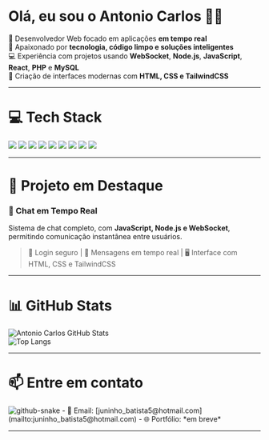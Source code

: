 

# Olá, eu sou o Antonio Carlos 👋🏼  
🚀 Desenvolvedor Web focado em aplicações **em tempo real**<br>
🧠 Apaixonado por **tecnologia, código limpo e soluções inteligentes**<br>
💻 Experiência com projetos usando **WebSocket**, **Node.js**, **JavaScript**, **React**, **PHP** e **MySQL**<br>
🎨 Criação de interfaces modernas com **HTML, CSS e TailwindCSS**  

---

# 💻 Tech Stack

<p>
  <img src="https://img.shields.io/badge/javascript-%23F7DF1E.svg?style=for-the-badge&logo=javascript&logoColor=000" />
  <img src="https://img.shields.io/badge/node.js-%23339933.svg?style=for-the-badge&logo=node.js&logoColor=white" />
  <img src="https://img.shields.io/badge/WebSocket-010101?style=for-the-badge&logo=websocket&logoColor=white" />
  <img src="https://img.shields.io/badge/react-%2320232a.svg?style=for-the-badge&logo=react&logoColor=%2361DAFB" />
  <img src="https://img.shields.io/badge/php-%23777BB4.svg?style=for-the-badge&logo=php&logoColor=white" />
  <img src="https://img.shields.io/badge/mysql-%2300f.svg?style=for-the-badge&logo=mysql&logoColor=white" />
  <img src="https://img.shields.io/badge/html5-%23E34F26.svg?style=for-the-badge&logo=html5&logoColor=white" />
  <img src="https://img.shields.io/badge/css3-%231572B6.svg?style=for-the-badge&logo=css3&logoColor=white" />
  <img src="https://img.shields.io/badge/tailwindcss-%2338B2AC.svg?style=for-the-badge&logo=tailwind-css&logoColor=white" />
</p>

---

# 🚀 Projeto em Destaque

### 💬 Chat em Tempo Real  
Sistema de chat completo, com **JavaScript, Node.js e WebSocket**, permitindo comunicação instantânea entre usuários.  
> 🔐 Login seguro | 💬 Mensagens em tempo real | 🖥️ Interface com HTML, CSS e TailwindCSS

---

# 📊 GitHub Stats

![Antonio Carlos GitHub Stats](https://github-readme-stats.vercel.app/api?username=AntonioCarlos321&show_icons=true&theme=react&hide=prs,issues)  
![Top Langs](https://github-readme-stats.vercel.app/api/top-langs/?username=AntonioCarlos321&layout=compact&theme=react)

---

# 📫 Entre em contato

<picture>
  <source media="(prefers-color-scheme: dark)" srcset="https://raw.githubusercontent.com/tobiasmeyhoefer/tobiasmeyhoefer/output/github-snake-dark.svg" />
  <source media="(prefers-color-scheme: light)" srcset="https://raw.githubusercontent.com/tobiasmeyhoefer/tobiasmeyhoefer/output/github-snake.svg" />
  <img alt="github-snake" src="https://raw.githubusercontent.com/tobiasmeyhoefer/tobiasmeyhoefer/output/github-snake.svg" />
</picture>
- 📧 Email: [juninho_batista5@hotmail.com](mailto:juninho_batista5@hotmail.com)
- 🌐 Portfólio: *em breve*

---
